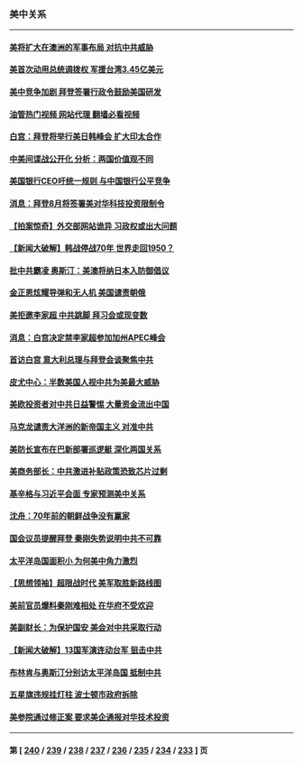 ### 美中关系
---
#### [美将扩大在澳洲的军事布局 对抗中共威胁](../../pages/nf1412576/n14044153.md?07300845) 
#### [美首次动用总统调拨权 军援台湾3.45亿美元](../../pages/nf1412576/n14043866.md?07300845) 
#### [美中竞争加剧 拜登签署行政令鼓励美国研发](../../pages/nf1412576/n14043855.md?07300845) 
#### [油管热门视频 网站代理 翻墙必看视频](http://138.2.39.72:81/youtube.html?epic-marker?07300845)
#### [白宫：拜登将举行美日韩峰会 扩大印太合作](../../pages/nf1412576/n14043842.md?07300845) 
#### [中美间谍战公开化 分析：两国价值观不同](../../pages/nf1412576/n14043827.md?07300845) 
#### [美国银行CEO吁统一规则 与中国银行公平竞争](../../pages/nf1412576/n14043832.md?07300845) 
#### [消息：拜登8月将签署美对华科技投资限制令](../../pages/nf1412576/n14043834.md?07300845) 
#### [【拍案惊奇】外交部网站诡异 习政权或出大问题](../../pages/nf1412576/n14043816.md?07300845) 
#### [【新闻大破解】韩战停战70年 世界走回1950？](../../pages/nf1412576/n14043801.md?07300845) 
#### [批中共霸凌 奥斯汀：美澳将纳日本入防御倡议](../../pages/nf1412576/n14043812.md?07300845) 
#### [金正恩炫耀导弹和无人机 美国谴责朝俄](../../pages/nf1412576/n14043772.md?07300845) 
#### [美拒邀李家超 中共跳脚 拜习会或现变数](../../pages/nf1412576/n14043635.md?07300845) 
#### [消息：白宫决定禁李家超参加加州APEC峰会](../../pages/nf1412576/n14043467.md?07300845) 
#### [首访白宫 意大利总理与拜登会谈聚焦中共](../../pages/nf1412576/n14043168.md?07300845) 
#### [皮尤中心：半数美国人视中共为美最大威胁](../../pages/nf1412576/n14043108.md?07300845) 
#### [美欧投资者对中共日益警惕 大量资金流出中国](../../pages/nf1412576/n14043141.md?07300845) 
#### [马克龙谴责大洋洲的新帝国主义 对准中共](../../pages/nf1412576/n14043158.md?07300845) 
#### [美防长宣布在巴新部署巡逻艇 深化两国关系](../../pages/nf1412576/n14043110.md?07300845) 
#### [美商务部长：中共激进补贴政策恐致芯片过剩](../../pages/nf1412576/n14042813.md?07300845) 
#### [基辛格与习近平会面 专家预测美中关系](../../pages/nf1412576/n14042646.md?07300845) 
#### [沈舟：70年前的朝鲜战争没有赢家](../../pages/nf1412576/n14042675.md?07300845) 
#### [国会议员提醒拜登 秦刚失势说明中共不可靠](../../pages/nf1412576/n14042676.md?07300845) 
#### [太平洋岛国面积小 为何美中角力激烈](../../pages/nf1412576/n14042674.md?07300845) 
#### [【思想领袖】超限战时代 美军取胜新路线图](../../pages/nf1412576/n14036411.md?07300845) 
#### [美前官员爆料秦刚难相处 在华府不受欢迎](../../pages/nf1412576/n14042536.md?07300845) 
#### [美副财长：为保护国安 美会对中共采取行动](../../pages/nf1412576/n14042469.md?07300845) 
#### [【新闻大破解】13国军演连动台军 狙击中共](../../pages/nf1412576/n14042410.md?07300845) 
#### [布林肯与奥斯汀分别访太平洋岛国 抵制中共](../../pages/nf1412576/n14042324.md?07300845) 
#### [五星旗违规挂灯柱 波士顿市政府拆除](../../pages/nf1412576/n14041916.md?07300845) 
#### [美参院通过修正案 要求美企通报对华技术投资](../../pages/nf1412576/n14042069.md?07300845) 

---
#### 第 [ [240](./240.md?07300845) / [239](./239.md?07300845) / [238](./238.md?07300845) / [237](./237.md?07300845) / [236](./236.md?07300845) / [235](./235.md?07300845) / [234](./234.md?07300845) / [233](./233.md?07300845) ] 页
